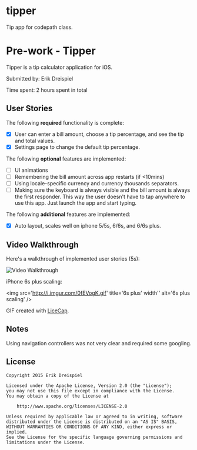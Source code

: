 # tipper
Tip app for codepath class.

# Pre-work - Tipper

Tipper is a tip calculator application for iOS.

Submitted by: Erik Dreispiel

Time spent: 2 hours spent in total

## User Stories

The following **required** functionality is complete:

* [x] User can enter a bill amount, choose a tip percentage, and see the tip and total values.
* [x] Settings page to change the default tip percentage.

The following **optional** features are implemented:
* [ ] UI animations
* [ ] Remembering the bill amount across app restarts (if <10mins)
* [ ] Using locale-specific currency and currency thousands separators.
* [ ] Making sure the keyboard is always visible and the bill amount is always the first responder. This way the user doesn't have to tap anywhere to use this app. Just launch the app and start typing.

The following **additional** features are implemented:

- [x] Auto layout, scales well on iphone 5/5s, 6/6s, and 6/6s plus.

## Video Walkthrough 

Here's a walkthrough of implemented user stories (5s):

<img src='http://imgur.com/IJVPPa1.gif' title='Video Walkthrough' width='' alt='Video Walkthrough' />

iPhone 6s plus scaling:

<img src='http://i.imgur.com/0fEVogK.gif' title='6s plus' width'' alt='6s plus scaling' />


GIF created with [LiceCap](http://www.cockos.com/licecap/).

## Notes

Using navigation controllers was not very clear and required some googling.

## License

    Copyright 2015 Erik Dreispiel

    Licensed under the Apache License, Version 2.0 (the "License");
    you may not use this file except in compliance with the License.
    You may obtain a copy of the License at

        http://www.apache.org/licenses/LICENSE-2.0

    Unless required by applicable law or agreed to in writing, software
    distributed under the License is distributed on an "AS IS" BASIS,
    WITHOUT WARRANTIES OR CONDITIONS OF ANY KIND, either express or implied.
    See the License for the specific language governing permissions and
    limitations under the License.
